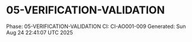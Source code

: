 # 05-VERIFICATION-VALIDATION
Phase: 05-VERIFICATION-VALIDATION
CI: CI-AO001-009
Generated: Sun Aug 24 22:41:07 UTC 2025
